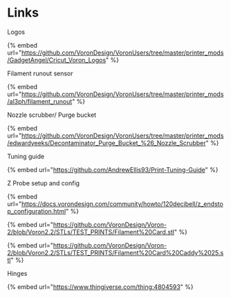 # Links

Logos

{% embed url="https://github.com/VoronDesign/VoronUsers/tree/master/printer_mods/GadgetAngel/Cricut_Voron_Logos" %}

Filament runout sensor&#x20;

{% embed url="https://github.com/VoronDesign/VoronUsers/tree/master/printer_mods/al3ph/filament_runout" %}

Nozzle scrubber/ Purge bucket

{% embed url="https://github.com/VoronDesign/VoronUsers/tree/master/printer_mods/edwardyeeks/Decontaminator_Purge_Bucket_%26_Nozzle_Scrubber" %}

Tuning guide&#x20;

{% embed url="https://github.com/AndrewEllis93/Print-Tuning-Guide" %}

Z Probe setup and config

{% embed url="https://docs.vorondesign.com/community/howto/120decibell/z_endstop_configuration.html" %}

{% embed url="https://github.com/VoronDesign/Voron-2/blob/Voron2.2/STLs/TEST_PRINTS/Filament%20Card.stl" %}

{% embed url="https://github.com/VoronDesign/Voron-2/blob/Voron2.2/STLs/TEST_PRINTS/Filament%20Card%20Caddy%2025.stl" %}

Hinges&#x20;

{% embed url="https://www.thingiverse.com/thing:4804593" %}
